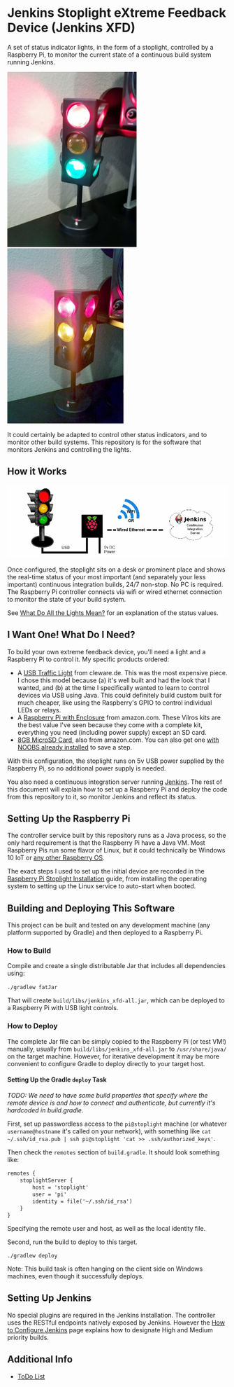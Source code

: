 # Jenkins Stoplight eXtreme Feedback Device (Jenkins XFD)

A set of status indicator lights, in the form of a stoplight, controlled by a Raspberry Pi, to monitor the current state 
of a continuous build system running Jenkins.

![Stoplight Red Green](doc/stoplight_photo_red_green_scaled.jpg?raw=true "High-priority builds are broken!") ![Stoplight Red Yellow](doc/stoplight_photo_red_yellow_scaled.jpg?raw=true "All builds are broken!")

It could certainly be adapted to control other status indicators, and to monitor other build systems. This repository is
for the software that monitors Jenkins and controlling the lights.

## How it Works

![Architecture Diagram](doc/architecture_diagram.png?raw=true "Architecture Diagram")

Once configured, the stoplight sits on a desk or prominent place and shows the real-time status of your most important
(and separately your less important) continuous integration builds, 24/7 non-stop.  No PC is required.  The Raspberry
Pi controller connects via wifi or wired ethernet connection to monitor the state of your build system.
 
See [What Do All the Lights Mean?](doc/LIGHT_MEANING.md) for an explanation of the status values.

## I Want One! What Do I Need?

To build your own extreme feedback device, you'll need a light and a Raspberry Pi to control it. My specific products
ordered:   

- A [USB Traffic Light](https://shop.strato.de/epages/63698188.sf/en_US/?ViewObjectPath=%2FShops%2F63698188%2FProducts%2F43%2FSubProducts%2F43-2) from cleware.de. This was the most expensive piece. I chose this model because (a) it's well built and had the look that I wanted, and (b) at the time I specifically wanted to learn to control devices via USB using Java. This could definitely build custom built for much cheaper, like using the Raspberry's GPIO to control individual LEDs or relays.   
- A [Raspberry Pi with Enclosure](https://www.amazon.com/gp/product/B01DMFQZXK/ref=oh_aui_detailpage_o00_s00?ie=UTF8&psc=1) from amazon.com. These Vilros kits are the best value I've seen because they come with a complete kit, everything you need (including power supply) except an SD card.
- [8GB MicroSD Card](https://www.amazon.com/gp/product/B007KFXICK/ref=oh_aui_detailpage_o00_s00?ie=UTF8&psc=1), also from amazon.com. You can also get one [with NOOBS already installed](https://www.amazon.com/gp/product/B00VD614PU/ref=oh_aui_detailpage_o06_s00?ie=UTF8&psc=1) to save a step.

With this configuration, the stoplight runs on 5v USB power supplied by the Raspberry Pi, so no additional power supply 
is needed.

You also need a continuous integration server running [Jenkins](https://jenkins.io/). The rest of this document will explain how to set up a 
Raspberry Pi and deploy the code from this repository to it, so monitor Jenkins and reflect its status.
                                                  
## Setting Up the Raspberry Pi

The controller service built by this repository runs as a Java process, so the only hard requirement is that the 
Raspberry Pi have a Java VM. Most Raspberry Pis run some flavor of Linux, but it could technically be Windows 10 IoT or
[any other Raspberry OS](https://www.raspberrypi.org/downloads/).

The exact steps I used to set up the initial device are recorded in the 
[Raspberry Pi Stoplight Installation](doc/INSTALL.md) guide, from installing the operating system to setting up the 
Linux service to auto-start when booted.

## Building and Deploying This Software

This project can be built and tested on any development machine (any platform supported by Gradle) and then deployed to 
a Raspberry Pi.   

### How to Build

Compile and create a single distributable Jar that includes all dependencies using:

`./gradlew fatJar`

That will create `build/libs/jenkins_xfd-all.jar`, which can be deployed to a Raspberry Pi with USB light controls. 

### How to Deploy

The complete Jar file can be simply copied to the Raspberry Pi (or test VM!) manually, usually from 
`build/libs/jenkins_xfd-all.jar` to `/usr/share/java/` on the target machine. However, for iterative 
development it may be more convenient to configure Gradle to deploy directly to your target host.

#### Setting Up the Gradle `deploy` Task

_TODO: We need to have some build properties that specify where the remote device is and how to connect and authenticate, but 
currently it's hardcoded in build.gradle._

First, set up passwordless access to the `pi@stoplight` machine (or whatever `username@hostname` it's called on your network), with something like `cat ~/.ssh/id_rsa.pub | ssh pi@stoplight 'cat >> .ssh/authorized_keys'`.

Then check the `remotes` section of `build.gradle`.  It should look something like:

    remotes {
        stoplightServer {
            host = 'stoplight'
            user = 'pi'
            identity = file('~/.ssh/id_rsa')
        }
    }

Specifying the remote user and host, as well as the local identity file.

Second, run the build to deploy to this target.

    ./gradlew deploy

Note: This build task is often hanging on the client side on Windows machines, even though it successfully deploys.

## Setting Up Jenkins
No special plugins are required in the Jenkins installation. The controller uses the RESTful endpoints natively exposed
by Jenkins. However the [How to Configure Jenkins](doc/JENKINS.md) page explains how to designate High and Medium
priority builds.

## Additional Info

- [ToDo List](doc/TODO.md)

